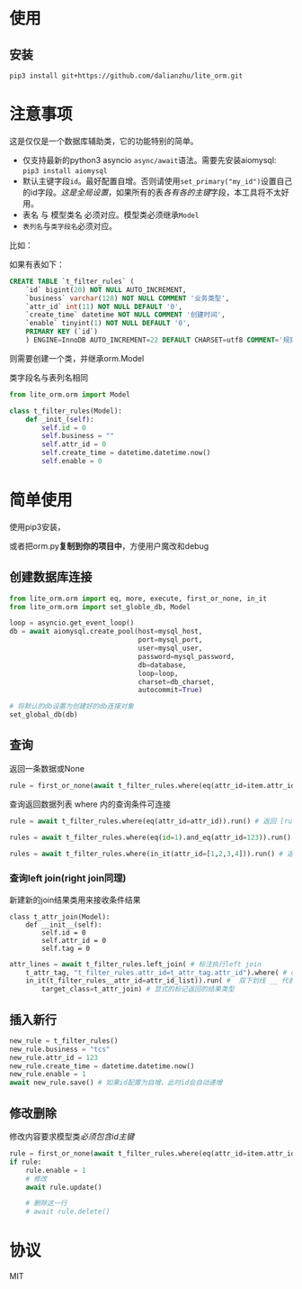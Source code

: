 # 使用
## 安装
```
pip3 install git+https://github.com/dalianzhu/lite_orm.git
```

# 注意事项

这是仅仅是一个数据库辅助类，它的功能特别的简单。

- 仅支持最新的python3 asyncio `async/await`语法。需要先安装aiomysql: `pip3 install aiomysql`
- 默认主键字段`id`。最好配置自增。否则请使用`set_primary("my_id")`设置自己的id字段。*这是全局设置*，如果所有的表*各有各的主键*字段，本工具将不太好用。
- 表名 与 模型类名 必须对应。模型类必须继承`Model`
- `表列名`与`类字段名`必须对应。

比如：

如果有表如下：

```sql
CREATE TABLE `t_filter_rules` ( 
    `id` bigint(20) NOT NULL AUTO_INCREMENT, 
    `business` varchar(128) NOT NULL COMMENT '业务类型', 
    `attr_id` int(11) NOT NULL DEFAULT '0', 
    `create_time` datetime NOT NULL COMMENT '创建时间', 
    `enable` tinyint(1) NOT NULL DEFAULT '0', 
    PRIMARY KEY (`id`)
    ) ENGINE=InnoDB AUTO_INCREMENT=22 DEFAULT CHARSET=utf8 COMMENT='规则表'
```

则需要创建一个类，并继承orm.Model

类字段名与表列名相同

```python
from lite_orm.orm import Model

class t_filter_rules(Model):
    def _init_(self):
        self.id = 0
        self.business = ""
        self.attr_id = 0
        self.create_time = datetime.datetime.now()
        self.enable = 0
```

# 简单使用
使用pip3安装，

或者把orm.py**复制到你的项目中**，方便用户魔改和debug

## 创建数据库连接

```python
from lite_orm.orm import eq, more, execute, first_or_none, in_it
from lite_orm.orm import set_globle_db, Model

loop = asyncio.get_event_loop()
db = await aiomysql.create_pool(host=mysql_host, 
                                port=mysql_port,
                                user=mysql_user,
                                password=mysql_password,
                                db=database,
                                loop=loop,
                                charset=db_charset,
                                autocommit=True)

# 将默认的db设置为创建好的db连接对象
set_global_db(db)
```

## 查询

返回一条数据或None

```python
rule = first_or_none(await t_filter_rules.where(eq(attr_id=item.attr_id)).run())
```

查询返回数据列表
where 内的查询条件可连接

```python
rule = await t_filter_rules.where(eq(attr_id=attr_id)).run() # 返回 [rule1 rule2 ...]

rules = await t_filter_rules.where(eq(id=1).and_eq(attr_id=123)).run() # 返回 [rule1...]

rules = await t_filter_rules.where(in_it(attr_id=[1,2,3,4])).run() # 返回 [rule1...]
```

### 查询left join(right join同理)

新建新的join结果类用来接收条件结果

```
class t_attr_join(Model):
    def __init__(self):
        self.id = 0
        self.attr_id = 0
        self.tag = 0
```

```python
attr_lines = await t_filter_rules.left_join( # 标注执行left join
    t_attr_tag, "t_filter_rules.attr_id=t_attr_tag.attr_id").where( # on里面写相关的条件
    in_it(t_filter_rules__attr_id=attr_id_list)).run( #  双下划线 __ 代表. 这里传入where条件的是 t_filter_rules.attr_id
        target_class=t_attr_join) # 显式的标记返回的结果类型
```

## 插入新行

```python
new_rule = t_filter_rules()
new_rule.business = "tcs"
new_rule.attr_id = 123
new_rule.create_time = datetime.datetime.now()
new_rule.enable = 1
await new_rule.save() # 如果id配置为自增，此时id会自动递增
```

## 修改删除

修改内容要求模型类*必须包含id主键*

```python
rule = first_or_none(await t_filter_rules.where(eq(attr_id=item.attr_id)).run())
if rule:
    rule.enable = 1
    # 修改
    await rule.update()

    # 删除这一行
    # await rule.delete()
```

# 协议
MIT
